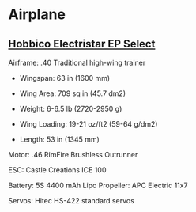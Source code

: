 # Airplane

## [Hobbico Electristar EP Select](http://www.rcuniverse.com/magazine/article_display.cfm?article_id=821)

Airframe: .40 Traditional high-wing trainer

* Wingspan: 63 in (1600 mm)

* Wing Area: 709 sq in (45.7 dm2)

* Weight: 6-6.5 lb (2720-2950 g)

* Wing Loading: 19-21 oz/ft2 (59-64 g/dm2)

* Length: 53 in (1345 mm)

Motor: .46 RimFire Brushless Outrunner

ESC: Castle Creations ICE 100

Battery: 5S 4400 mAh Lipo
Propeller: APC Electric 11x7

Servos: Hitec HS-422 standard servos
